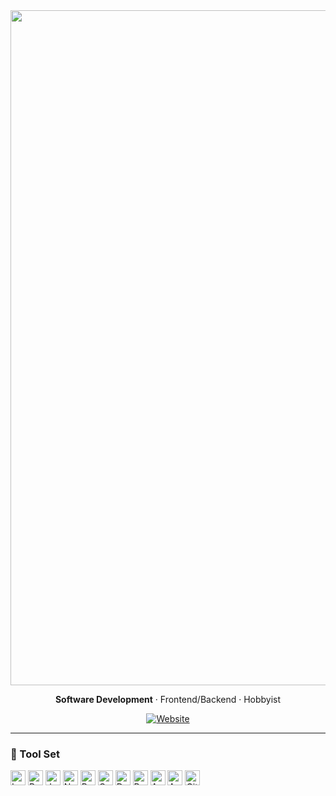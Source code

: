 <div align="center">
  <picture>
    <source media="(prefers-color-scheme: dark)" srcset="https://drive.google.com/uc?export=view&id=1IOTP5Jwm1t-DuW2ny65OBxhmNVUgM_bZ">
    <img alt="FORTYFOUR." src="https://drive.google.com/uc?export=view&id=1IOTP5Jwm1t-DuW2ny65OBxhmNVUgM_bZ" width="1080">
  </picture>

  <p><b>Software Development</b> · Frontend/Backend · Hobbyist</p>
  
  <a href="https://fortyfoursmusic.space">
    <img alt="Website" src="https://img.shields.io/badge/Website-fortyfoursmusic.space-red">
  </a>
</div>

---

### 🧰 Tool Set
<p>
  <img alt="Lua" height="24" src="https://cdn.jsdelivr.net/gh/devicons/devicon/icons/lua/lua-original.svg" />
  <img alt="Python" height="24" src="https://cdn.jsdelivr.net/gh/devicons/devicon/icons/python/python-original.svg" />
  <img alt="JavaScript" height="24" src="https://cdn.jsdelivr.net/gh/devicons/devicon/icons/javascript/javascript-original.svg" />
  <img alt="Node.js" height="24" src="https://cdn.jsdelivr.net/gh/devicons/devicon/icons/nodejs/nodejs-original.svg" />
  <img alt="React" height="24" src="https://cdn.jsdelivr.net/gh/devicons/devicon/icons/react/react-original.svg" />
  <img alt="C++" height="24" src="https://cdn.jsdelivr.net/gh/devicons/devicon/icons/cplusplus/cplusplus-original.svg" />
  <img alt="Docker" height="24" src="https://cdn.jsdelivr.net/gh/devicons/devicon/icons/docker/docker-original.svg" />
  <img alt="Podman" height="24" src="https://cdn.jsdelivr.net/gh/devicons/devicon/icons/podman/podman-original.svg" />
  <img alt="Azure" height="24" src="https://cdn.jsdelivr.net/gh/devicons/devicon/icons/azure/azure-original.svg" />
  <img alt="Azure DevOps" height="24" src="https://cdn.jsdelivr.net/gh/devicons/devicon/icons/azuredevops/azuredevops-original.svg" />
  <img alt="Git" height="24" src="https://cdn.jsdelivr.net/gh/devicons/devicon/icons/git/git-original.svg" />
</p>
